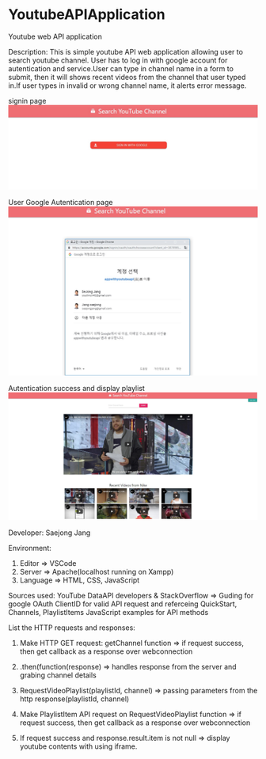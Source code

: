 # YoutubeAPIApplication
Youtube web API application 

Description:
This is simple youtube API web application allowing user to search youtube channel. User has to log in with google account for autentication and service.User can type in channel name in a form to submit, then it will shows recent videos from the channel that user typed in.If user types in invalid or wrong channel name, it alerts error message.

signin page
![](signin.jpg)

User Google Autentication page
![](OAuth.jpg)

Autentication success and display playlist
![](success.jpg)

Developer: Saejong Jang

Environment: 
1. Editor => VSCode
2. Server => Apache(localhost running on Xampp) 
3. Language => HTML, CSS, JavaScript
  
Sources used:
YouTube DataAPI developers & StackOverflow => 
Guding for google OAuth ClientID for valid API request
and referceing QuickStart, Channels, PlaylistItems JavaScript examples for API methods

List the HTTP requests and responses:
 
1. Make HTTP GET request: getChannel function => if request success, then get callback as a response over webconnection
 
2. .then(function(response) => handles response from the server and grabing channel details
 
3. RequestVideoPlaylist(playlistId, channel) => passing parameters from the http response(playlistId, channel) 
4. Make PlaylistItem API request on RequestVideoPlaylist function => if request success, then get callback as a response over webconnection
 
5. If request success and response.result.item is not null => display youtube contents with using iframe.
